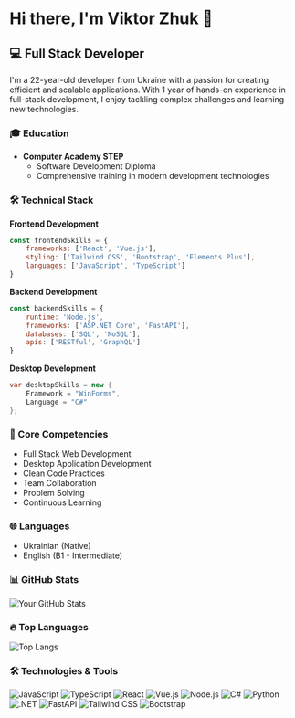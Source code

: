 # Hi there, I'm Viktor Zhuk 👋

## 💻 Full Stack Developer

I'm a 22-year-old developer from Ukraine with a passion for creating efficient and scalable applications. With 1 year of hands-on experience in full-stack development, I enjoy tackling complex challenges and learning new technologies.

### 🎓 Education
- **Computer Academy STEP**
  - Software Development Diploma
  - Comprehensive training in modern development technologies

### 🛠 Technical Stack

**Frontend Development**
```javascript
const frontendSkills = {
    frameworks: ['React', 'Vue.js'],
    styling: ['Tailwind CSS', 'Bootstrap', 'Elements Plus'],
    languages: ['JavaScript', 'TypeScript']
}
```

**Backend Development**
```javascript
const backendSkills = {
    runtime: 'Node.js',
    frameworks: ['ASP.NET Core', 'FastAPI'],
    databases: ['SQL', 'NoSQL'],
    apis: ['RESTful', 'GraphQL']
}
```

**Desktop Development**
```csharp
var desktopSkills = new {
    Framework = "WinForms",
    Language = "C#"
};
```

### 💪 Core Competencies
- Full Stack Web Development
- Desktop Application Development
- Clean Code Practices
- Team Collaboration
- Problem Solving
- Continuous Learning

### 🌐 Languages
- Ukrainian (Native)
- English (B1 - Intermediate)

### 📊 GitHub Stats
![Your GitHub Stats](https://github-readme-stats.vercel.app/api?username=zazplay&show_icons=true&theme=radical)

### 🔥 Top Languages
![Top Langs](https://github-readme-stats.vercel.app/api/top-langs/?username=zazplay&layout=compact&theme=radical)

### 🛠 Technologies & Tools
![JavaScript](https://img.shields.io/badge/-JavaScript-F7DF1E?style=flat-square&logo=javascript&logoColor=black)
![TypeScript](https://img.shields.io/badge/-TypeScript-3178C6?style=flat-square&logo=typescript&logoColor=white)
![React](https://img.shields.io/badge/-React-61DAFB?style=flat-square&logo=react&logoColor=black)
![Vue.js](https://img.shields.io/badge/-Vue.js-4FC08D?style=flat-square&logo=vue.js&logoColor=white)
![Node.js](https://img.shields.io/badge/-Node.js-339933?style=flat-square&logo=node.js&logoColor=white)
![C#](https://img.shields.io/badge/-C%23-239120?style=flat-square&logo=c-sharp&logoColor=white)
![Python](https://img.shields.io/badge/-Python-3776AB?style=flat-square&logo=python&logoColor=white)
![.NET](https://img.shields.io/badge/-.NET-512BD4?style=flat-square&logo=.net&logoColor=white)
![FastAPI](https://img.shields.io/badge/-FastAPI-009688?style=flat-square&logo=fastapi&logoColor=white)
![Tailwind CSS](https://img.shields.io/badge/-Tailwind%20CSS-38B2AC?style=flat-square&logo=tailwind-css&logoColor=white)
![Bootstrap](https://img.shields.io/badge/-Bootstrap-7952B3?style=flat-square&logo=bootstrap&logoColor=white)
